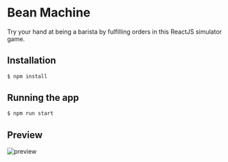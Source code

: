 # Bean Machine
Try your hand at being a barista by fulfilling orders in this ReactJS simulator game.

## Installation
```bash
$ npm install
```

## Running the app
```bash
$ npm run start
```

## Preview
![preview](https://github.com/ryzzzin/BeanMachine/assets/65656205/df434c8a-bdbb-4af0-8cb3-8b9313a56cab)

